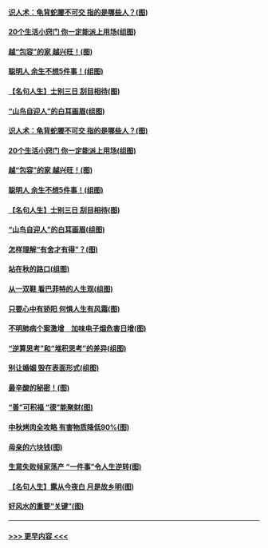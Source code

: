 #### [识人术：龟背蛇腰不可交 指的是哪些人？(图)](../pages/p8/907503.md?t=09161933) 
#### [20个生活小窍门 你一定能派上用场(组图)](../pages/p8/907510.md?t=09161933) 
#### [越“包容”的家 越兴旺！(图)](../pages/p8/907328.md?t=09161933) 
#### [聪明人 余生不想5件事！(组图)](../pages/p8/907364.md?t=09161933) 
#### [【名句人生】士别三日 刮目相待(图)](../pages/p8/906988.md?t=09161933) 
#### [“山鸟自迎人”的白耳画眉(组图)](../pages/p8/907332.md?t=09161933) 
#### [识人术：龟背蛇腰不可交 指的是哪些人？(图)](../pages/p8/907503.md?t=09161933) 
#### [20个生活小窍门 你一定能派上用场(组图)](../pages/p8/907510.md?t=09161933) 
#### [越“包容”的家 越兴旺！(图)](../pages/p8/907328.md?t=09161933) 
#### [聪明人 余生不想5件事！(组图)](../pages/p8/907364.md?t=09161933) 
#### [【名句人生】士别三日 刮目相待(图)](../pages/p8/906988.md?t=09161933) 
#### [“山鸟自迎人”的白耳画眉(组图)](../pages/p8/907332.md?t=09161933) 
#### [怎样理解“有舍才有得”？(图)](../pages/p8/906872.md?t=09161933) 
#### [站在秋的路口(组图)](../pages/p8/906914.md?t=09161933) 
#### [从一双鞋 看巴菲特的人生观(组图)](../pages/p8/907311.md?t=09161933) 
#### [只要心中有骄阳 何惧人生有风霜(图)](../pages/p8/907320.md?t=09161933) 
#### [不明肺病个案激增　加味电子烟危害日增(图)](../pages/p8/907307.md?t=09161933) 
#### [“逆算思考”和“堆积思考”的差异(组图)](../pages/p8/907229.md?t=09161933) 
#### [别让婚姻 毁在表面形式(组图)](../pages/p8/907118.md?t=09161933) 
#### [最辛酸的秘密！(图)](../pages/p8/906327.md?t=09161933) 
#### [“善”可积福 “德”能聚财(图)](../pages/p8/906906.md?t=09161933) 
#### [中秋烤肉全攻略 有害物质降低90%(图)](../pages/p8/907227.md?t=09161933) 
#### [母亲的六块钱(图)](../pages/p8/907107.md?t=09161933) 
#### [生意失败倾家荡产 “一件事”令人生逆转(图)](../pages/p8/907101.md?t=09161933) 
#### [【名句人生】露从今夜白 月是故乡明(图)](../pages/p8/906558.md?t=09161933) 
#### [好风水的重要“关键”(图)](../pages/p8/907087.md?t=09161933) 

----
#### [ >>> 更早内容 <<< ](../indexes/p8-earlier.md)
